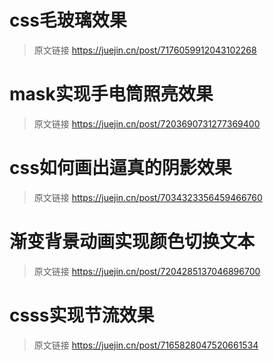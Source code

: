 # css毛玻璃效果

> 原文链接 https://juejin.cn/post/7176059912043102268

# mask实现手电筒照亮效果

> 原文链接 https://juejin.cn/post/7203690731277369400

# css如何画出逼真的阴影效果

> 原文链接 https://juejin.cn/post/7034323356459466760

# 渐变背景动画实现颜色切换文本

> 原文链接 https://juejin.cn/post/7204285137046896700

# csss实现节流效果

> 原文链接 https://juejin.cn/post/7165828047520661534